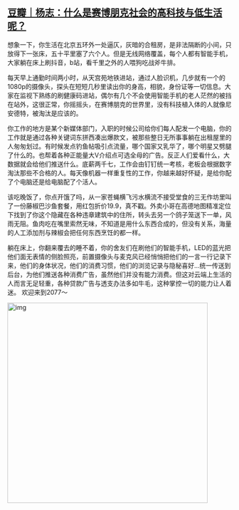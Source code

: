 <!--1609147877000-->
[豆瓣｜杨志：什么是赛博朋克社会的高科技与低生活呢？](https://chinadigitaltimes.net/chinese/2020/12/%e8%b1%86%e7%93%a3%ef%bd%9c%e6%9d%a8%e5%bf%97%ef%bc%9a%e4%bb%80%e4%b9%88%e6%98%af%e8%b5%9b%e5%8d%9a%e6%9c%8b%e5%85%8b%e7%a4%be%e4%bc%9a%e7%9a%84%e9%ab%98%e7%a7%91%e6%8a%80%e4%b8%8e%e4%bd%8e%e7%94%9f/)
------

<p>想象一下，你生活在北京五环外一处逼仄，灰暗的合租房，是非法隔断的小间，只放得下一张床，五十平里塞了六个人。但是无线网络覆盖，每个人都有智能手机，大家躺在床上刷抖音，b站，看千里之外的人喂狗吃战斧牛排。 </p><p>每天早上通勤时间两小时，从天宫苑地铁进站，通过人脸识机，几步就有一个的1080p的摄像头，探头在短短几秒里读出你的身高，相貌，身份证等一切信息。大家在监视下熟练的刷健康码进站，偶尔有几个不会使用智能手机的老人茫然的被挡在站外，这很正常，你摇摇头，在赛博朋克的世界里，没有科技植入体的人就像尼安德特，被淘汰是应该的。 </p><p>你工作的地方是某个新媒体部门，入职的时候公司给你们每人配发一个电脑，你的工作就是通过各种关键词东拼西凑出爆款文，被那些整日无所事事躺在出租屋里的人匆匆划过。有时候发点钓鱼帖吸引点流量，哪个国家又乳华了，哪个明星又劈腿了什么的。也帮着各种正能量大V介绍点可选全母的广告。反正人们爱看什么，大数据就会给他们推送什么。底薪两千七，工作会由钉钉统一考核，老板会根据数字淘汰那些不合格的人。每天像机器一样重复性的工作，你越来越好怀疑，是给你配了个电脑还是给电脑配了个活人。 </p><p>该吃晚饭了，你点开饿了吗，从一家苍蝇横飞污水横流不接受堂食的三无作坊里叫了一份藤椒巴沙鱼套餐，用红包折价19.9，真不戳。外卖小哥在高德地图精准定位下找到了你这个隐藏在各种违章建筑中的住所，转头去另一个鸽子笼送下一单，风雨无阻。鱼肉吃在嘴里索然无味，不知道是用什么东西合成的，但没有关系，海量的人工添加剂与辣椒会把任何东西烹饪的都一样。 </p><p>躺在床上，你翻来覆去的睡不着，你的舍友们在刷他们的智能手机，LED的蓝光把他们面无表情的侧脸照亮，前置摄像头与麦克风已经悄悄把他们的一言一行记录下来，他们的身体状况，他们的消费习惯，他们的浏览记录与隐秘喜好…统一传送到后台，为他们推送各种消费广告，虽然他们并没有能力消费。但这对云端上生活的人而言无足轻重，各种贷款广告与透支办法多如牛毛，这种掌控一切的能力让人着迷。 欢迎来到2077～ </p><p><img src="https://chinadigitaltimes.net/chinese/files/2020/12/image-1609147819670.png" alt="img" class="aligncenter" width="450"></p>
